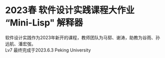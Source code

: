 # 2023春 软件设计实践课程大作业 “Mini-Lisp" 解释器
软件设计实践作为2023年新开的课程，教师团队为马郓、谢涛，助教为谷雨、孙远航、潘宏弢。  
Lv7 最终完成于2023.6.3 Peking University